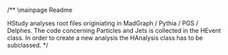 /**
\mainpage Readme

HStudy analyses root files originiating in MadGraph / Pythia / PGS / Delphes.
The code concerning Particles and Jets is collected in the HEvent class.
In order to create a new analysis the HAnalysis class has to be subclassed. 
*/
